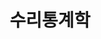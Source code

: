 ---
title: "수리통계학"
layout: archive
author_profile: true
entries_layout: list
permalink: /categories/수리통계학/
---